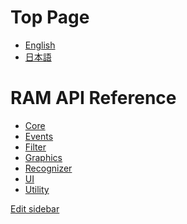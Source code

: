 # Top Page

- [English]()
- [日本語]()

# RAM API Reference

- [Core]()
- [Events]()
- [Filter]()
- [Graphics]()
- [Recognizer]()
- [UI]()
- [Utility]()

[Edit sidebar](https://github.com/YCAMInterlab/RAMDanceToolkit/wiki/_Sidebar/_edit)

